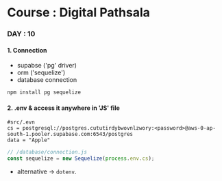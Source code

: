 # Course : Digital Pathsala

### DAY : 10

#### 1. Connection

- supabse ('pg' driver)
- orm ('sequelize')
- database connection

```bash
npm install pg sequelize
```

#### 2. .env & access it anywhere in 'JS' file

```.env
#src/.evn
cs = postgresql://postgres.cututirdybwovnlzwory:<password>@aws-0-ap-south-1.pooler.supabase.com:6543/postgres
data = "Apple"
```

```js
// /database/connection.js
const sequelize = new Sequelize(process.env.cs);
```

- alternative -> `dotenv`.
